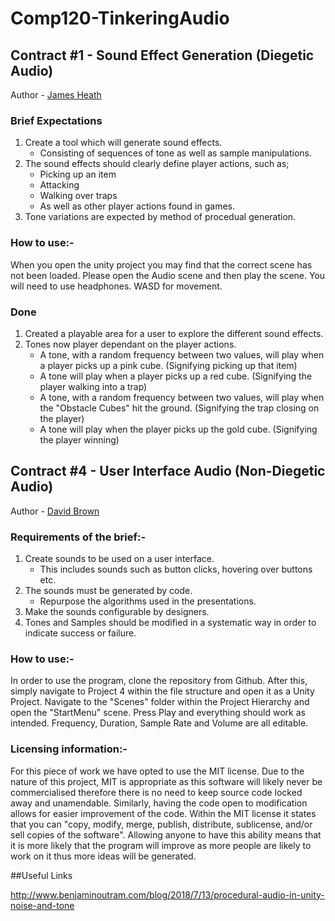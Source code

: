 # Comp120-TinkeringAudio

## Contract #1 - Sound Effect Generation (Diegetic Audio)
Author - [James Heath](https://github.com/Heathage)

### Brief Expectations
1. Create a tool which will generate sound effects.
      - Consisting of sequences of tone as well as sample manipulations.
2. The sound effects should clearly define player actions, such as;
      - Picking up an item
      - Attacking
      - Walking over traps
      - As well as other player actions found in games.
3. Tone variations are expected by method of procedual generation.

### How to use:-
When you open the unity project you may find that the correct scene has not been loaded. Please open the Audio scene and then play the scene. You will need to use headphones. WASD for movement. 

### Done
1. Created a playable area for a user to explore the different sound effects.
2. Tones now player dependant on the player actions.
      - A tone, with a random frequency between two values, will play when a player picks up a pink cube. (Signifying picking up that item)
      - A tone will play when a player picks up a red cube. (Signifying the player walking into a trap)
      - A tone, with a random frequency between two values, will play when the "Obstacle Cubes" hit the ground. (Signifying the trap closing on the player)
      - A tone will play when the player picks up the gold cube. (Signifying the player winning)

## Contract #4 - User Interface Audio (Non-Diegetic Audio)
Author - [David Brown](https://github.com/GamesDevDave)
### Requirements of the brief:-
1. Create sounds to be used on a user interface.
      - This includes sounds such as button clicks, hovering over buttons etc.
2. The sounds must be generated by code.
      - Repurpose the algorithms used in the presentations.
3. Make the sounds configurable by designers.
4. Tones and Samples should be modified in a systematic way in order to indicate success or failure.
### How to use:-
In order to use the program, clone the repository from Github. After this, simply navigate to Project 4 within the file structure and open it as a Unity Project. Navigate to the "Scenes" folder within the Project Hierarchy and open the "StartMenu" scene. Press Play and everything should work as intended. Frequency, Duration, Sample Rate and Volume are all editable.
### Licensing information:-
For this piece of work we have opted to use the MIT license. Due to the nature of this project, MIT is appropriate as this software will likely never be commercialised therefore there is no need to keep source code locked away and unamendable. Similarly, having the code open to modification allows for easier improvement of the code. Within the MIT license it states that you can "copy, modify, merge, publish, distribute, sublicense, and/or sell copies of the software". Allowing anyone to have this ability means that it is more likely that the program will improve as more people are likely to work on it thus more ideas will be generated. 

##Useful Links

http://www.benjaminoutram.com/blog/2018/7/13/procedural-audio-in-unity-noise-and-tone
